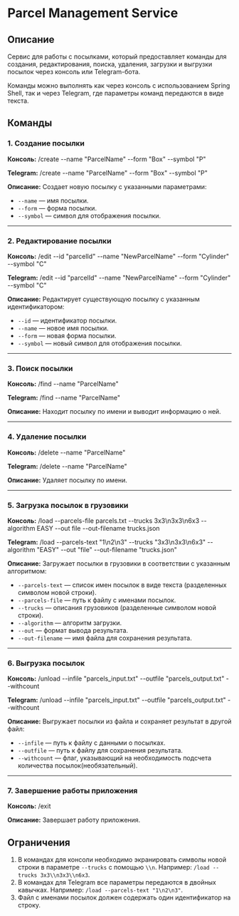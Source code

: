 # Parcel Management Service

## Описание

Сервис для работы с посылками, который предоставляет команды для создания, редактирования, поиска, удаления, загрузки и
выгрузки посылок через консоль или Telegram-бота.

Команды можно выполнять как через консоль с использованием Spring Shell, так и через Telegram, где параметры команд
передаются в виде текста.

## Команды

### 1. Создание посылки

**Консоль:**
/create --name "ParcelName" --form "Box" --symbol "P"

**Telegram:**
/create --name "ParcelName" --form "Box" --symbol "P"

**Описание:**
Создает новую посылку с указанными параметрами:

- `--name` — имя посылки.
- `--form` — форма посылки.
- `--symbol` — символ для отображения посылки.

---

### 2. Редактирование посылки

**Консоль:**
/edit --id "parcelId" --name "NewParcelName" --form "Cylinder" --symbol "C"

**Telegram:**
/edit --id "parcelId" --name "NewParcelName" --form "Cylinder" --symbol "C"

**Описание:**
Редактирует существующую посылку с указанным идентификатором:

- `--id` — идентификатор посылки.
- `--name` — новое имя посылки.
- `--form` — новая форма посылки.
- `--symbol` — новый символ для отображения посылки.

---

### 3. Поиск посылки

**Консоль:**
/find --name "ParcelName"

**Telegram:**
/find --name "ParcelName"

**Описание:**
Находит посылку по имени и выводит информацию о ней.

---

### 4. Удаление посылки

**Консоль:**
/delete --name "ParcelName"

**Telegram:**
/delete --name "ParcelName"

**Описание:**
Удаляет посылку по имени.

---

### 5. Загрузка посылок в грузовики

**Консоль:**
/load --parcels-file parcels.txt --trucks 3x3\n3x3\n6x3 --algorithm EASY --out file --out-filename trucks.json

**Telegram:**
/load --parcels-text "1\n2\n3" --trucks "3x3\n3x3\n6x3" --algorithm "EASY" --out "file" --out-filename "trucks.json"

**Описание:**
Загружает посылки в грузовики в соответствии с указанным алгоритмом:

- `--parcels-text` — список имен посылок в виде текста (разделенных символом новой строки).
- `--parcels-file` — путь к файлу с именами посылок.
- `--trucks` — описания грузовиков (разделенные символом новой строки).
- `--algorithm` — алгоритм загрузки.
- `--out` — формат вывода результата.
- `--out-filename` — имя файла для сохранения результата.

---

### 6. Выгрузка посылок

**Консоль:**
/unload --infile "parcels_input.txt" --outfile "parcels_output.txt" --withcount

**Telegram:**
/unload --infile "parcels_input.txt" --outfile "parcels_output.txt" --withcount

**Описание:**
Выгружает посылки из файла и сохраняет результат в другой файл:

- `--infile` — путь к файлу с данными о посылках.
- `--outfile` — путь к файлу для сохранения результата.
- `--withcount` — флаг, указывающий на необходимость подсчета количества посылок(необязательный).

---

### 7. Завершение работы приложения

**Консоль:**
/exit

**Описание:**
Завершает работу приложения.

## Ограничения

1. В командах для консоли необходимо экранировать символы новой строки в параметре `--trucks` с помощью `\\n`. Например:
   `/load --trucks 3x3\\n3x3\\n6x3`.
2. В командах для Telegram все параметры передаются в двойных кавычках. Например: `/load --parcels-text "1\n2\n3"`.
3. Файл с именами посылок должен содержать один идентификатор на строку.